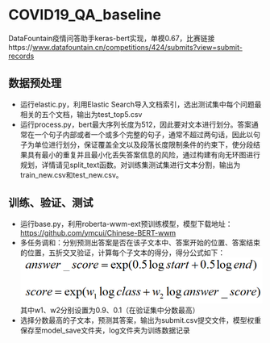 # COVID19_QA_baseline
DataFountain疫情问答助手keras-bert实现，单模0.67，比赛链接https://www.datafountain.cn/competitions/424/submits?view=submit-records
## 数据预处理
* 运行elastic.py，利用Elastic Search导入文档索引，选出测试集中每个问题最相关的五个文档，输出为test_top5.csv  
* 运行process.py，bert最大序列长度为512，因此要对文本进行划分。答案通常在一个句子内部或者一个或多个完整的句子，通常不超过两句话，因此以句子为单位进行划分，保证覆盖全文以及段落长度限制条件的约束下，使分段结果具有最小的重复并且最小化丢失答案信息的风险，通过构建有向无环图进行规划，详情请见split_text函数。对训练集测试集进行文本分割，输出为train_new.csv和test_new.csv。
## 训练、验证、测试
* 运行base.py，利用roberta-wwm-ext预训练模型，模型下载地址：https://github.com/ymcui/Chinese-BERT-wwm  
* 多任务调和：分别预测出答案是否在该子文本中、答案开始的位置、答案结束的位置，五折交叉验证，计算每个子文本的得分，得分公式如下：  
![image](https://github.com/LHT-Curry/COVID19_QA_baseline/blob/master/score.png)  
其中w1、w2分别设置为0.9、0.1（在验证集中分数最高）  
* 选择分数最高的子文本，预测其答案，输出为submit.csv提交文件，模型权重保存至model_save文件夹，log文件夹为训练数据记录
